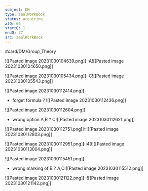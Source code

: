 ```yaml
---
subject: DM
type: zealWorkBook
status: acquiring
atQ: 66
startQ: 1
endQ: 77
src: zealWorkBook
---
```

#card/DM/Group_Theory

![[Pasted image 20231030104639.png]]::A![[Pasted image 20231030104650.png]] <!--SR:!2024-01-27,55,310-->


![[Pasted image 20231030105434.png]]::C![[Pasted image 20231030105543.png]] <!--SR:!2024-01-31,59,310-->

![[Pasted image 20231030112414.png]]
- forget formula 
?
![[Pasted image 20231030112436.png]] <!--SR:!2023-12-09,6,250-->


![[Pasted image 20231030112604.png]]
- wrong option A,B
?
C![[Pasted image 20231030112621.png]] <!--SR:!2023-12-25,22,270-->


![[Pasted image 20231030112751.png]]::![[Pasted image 20231030112803.png]] <!--SR:!2023-12-07,5,270-->


![[Pasted image 20231030112951.png]]::49![[Pasted image 20231030113004.png]] <!--SR:!2024-01-16,44,290-->

![[Pasted image 20231030115451.png]]
- wrong marking of B
?
A,C![[Pasted image 20231030115512.png]] <!--SR:!2023-12-22,19,250-->

![[Pasted image 20231030121122.png]]::![[Pasted image 20231030121142.png]] <!--SR:!2024-01-04,33,290-->